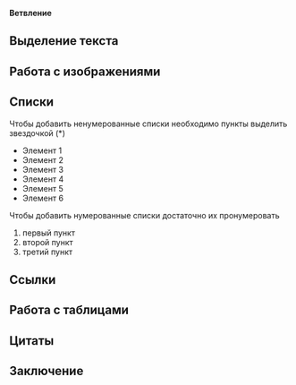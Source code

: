 **Ветвление**

## Выделение текста

## Работа с изображениями

## Списки

Чтобы добавить ненумерованные списки необходимо пункты выделить звездочкой (*)
* Элемент 1
* Элемент 2
* Элемент 3
* Элемент 4
* Элемент 5
* Элемент 6

Чтобы добавить нумерованные списки достаточно их пронумеровать

1. первый пункт
2. второй пункт
3. третий пункт


## Ссылки

## Работа с таблицами

## Цитаты

## Заключение